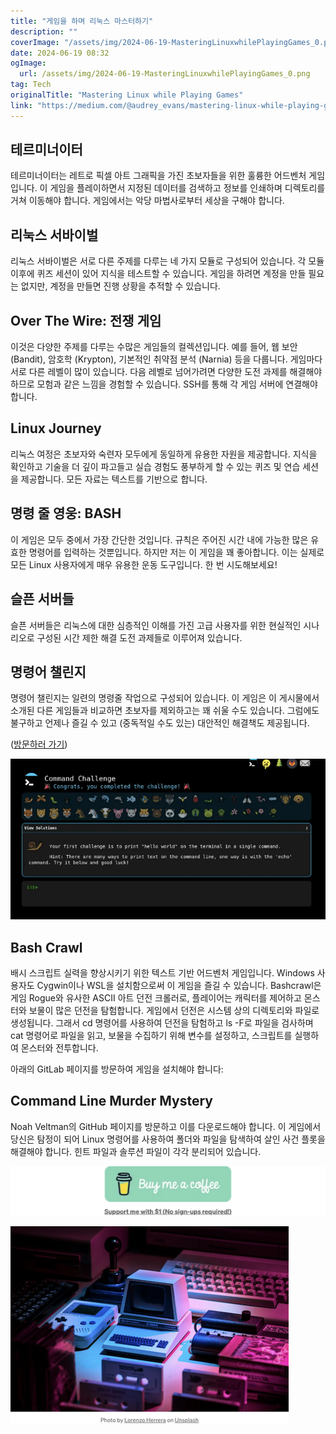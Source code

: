 ```yaml
---
title: "게임을 하며 리눅스 마스터하기"
description: ""
coverImage: "/assets/img/2024-06-19-MasteringLinuxwhilePlayingGames_0.png"
date: 2024-06-19 08:32
ogImage: 
  url: /assets/img/2024-06-19-MasteringLinuxwhilePlayingGames_0.png
tag: Tech
originalTitle: "Mastering Linux while Playing Games"
link: "https://medium.com/@audrey_evans/mastering-linux-while-playing-games-11e3919e7096"
---
```



## 테르미너이터

테르미너이터는 레트로 픽셀 아트 그래픽을 가진 초보자들을 위한 훌륭한 어드벤처 게임입니다. 이 게임을 플레이하면서 지정된 데이터를 검색하고 정보를 인쇄하며 디렉토리를 거쳐 이동해야 합니다. 게임에서는 악당 마법사로부터 세상을 구해야 합니다.

## 리눅스 서바이벌

리눅스 서바이벌은 서로 다른 주제를 다루는 네 가지 모듈로 구성되어 있습니다. 각 모듈 이후에 퀴즈 세션이 있어 지식을 테스트할 수 있습니다. 게임을 하려면 계정을 만들 필요는 없지만, 계정을 만들면 진행 상황을 추적할 수 있습니다.

<div class="content-ad"></div>

## Over The Wire: 전쟁 게임

이것은 다양한 주제를 다루는 수많은 게임들의 컬렉션입니다. 예를 들어, 웹 보안 (Bandit), 암호학 (Krypton), 기본적인 취약점 분석 (Narnia) 등을 다룹니다. 게임마다 서로 다른 레벨이 많이 있습니다. 다음 레벨로 넘어가려면 다양한 도전 과제를 해결해야 하므로 모험과 같은 느낌을 경험할 수 있습니다. SSH를 통해 각 게임 서버에 연결해야 합니다.

## Linux Journey

리눅스 여정은 초보자와 숙련자 모두에게 동일하게 유용한 자원을 제공합니다. 지식을 확인하고 기술을 더 깊이 파고들고 실습 경험도 풍부하게 할 수 있는 퀴즈 및 연습 세션을 제공합니다. 모든 자료는 텍스트를 기반으로 합니다.

<div class="content-ad"></div>

## 명령 줄 영웅: BASH

이 게임은 모두 중에서 가장 간단한 것입니다. 규칙은 주어진 시간 내에 가능한 많은 유효한 명령어를 입력하는 것뿐입니다. 하지만 저는 이 게임을 꽤 좋아합니다. 이는 실제로 모든 Linux 사용자에게 매우 유용한 운동 도구입니다. 한 번 시도해보세요!

## 슬픈 서버들

슬픈 서버들은 리눅스에 대한 심층적인 이해를 가진 고급 사용자를 위한 현실적인 시나리오로 구성된 시간 제한 해결 도전 과제들로 이루어져 있습니다.

<div class="content-ad"></div>

## 명령어 챌린지

명령어 챌린지는 일련의 명령줄 작업으로 구성되어 있습니다. 이 게임은 이 게시물에서 소개된 다른 게임들과 비교하면 초보자를 제외하고는 꽤 쉬울 수도 있습니다. 그럼에도 불구하고 언제나 즐길 수 있고 (중독적일 수도 있는) 대안적인 해결책도 제공됩니다.

([방문하러 가기](https://example.com))

![게임 화면](/assets/img/2024-06-19-MasteringLinuxwhilePlayingGames_0.png)

<div class="content-ad"></div>

## Bash Crawl

배시 스크립트 실력을 향상시키기 위한 텍스트 기반 어드벤처 게임입니다. Windows 사용자도 Cygwin이나 WSL을 설치함으로써 이 게임을 즐길 수 있습니다. Bashcrawl은 게임 Rogue와 유사한 ASCII 아트 던전 크롤러로, 플레이어는 캐릭터를 제어하고 몬스터와 보물이 많은 던전을 탐험합니다. 게임에서 던전은 시스템 상의 디렉토리와 파일로 생성됩니다. 그래서 cd 명령어를 사용하여 던전을 탐험하고 ls -F로 파일을 검사하며 cat 명령어로 파일을 읽고, 보물을 수집하기 위해 변수를 설정하고, 스크립트를 실행하여 몬스터와 전투합니다.

아래의 GitLab 페이지를 방문하여 게임을 설치해야 합니다:

## Command Line Murder Mystery

<div class="content-ad"></div>

Noah Veltman의 GitHub 페이지를 방문하고 이를 다운로드해야 합니다. 이 게임에서 당신은 탐정이 되어 Linux 명령어를 사용하여 폴더와 파일을 탐색하여 살인 사건 플롯을 해결해야 합니다. 힌트 파일과 솔루션 파일이 각각 분리되어 있습니다.

![이미지1](/assets/img/2024-06-19-MasteringLinuxwhilePlayingGames_1.png)

![이미지2](/assets/img/2024-06-19-MasteringLinuxwhilePlayingGames_2.png)